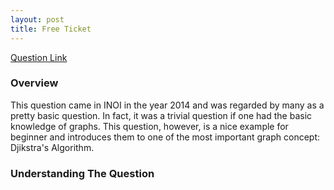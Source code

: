 ```yaml
---
layout: post
title: Free Ticket
---
```


[Question Link](https://www.codechef.com/INOIPRAC/problems/INOI1402)

### Overview

This question came in INOI in the year 2014 and was regarded by many as a pretty basic question. In fact, it was a trivial question if one had the basic knowledge of graphs. This question, however, is a nice example for beginner and introduces them to one of the most important graph concept: Djikstra's Algorithm.

### Understanding The Question

